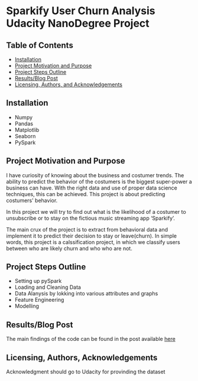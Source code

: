 # Sparkify User Churn Analysis Udacity NanoDegree Project

## Table of Contents
- [Installation](#installation)
- [Project Motivation and Purpose](#motivation)
- [Project Steps Outline](#steps)
- [Results/Blog Post](#results)
- [Licensing, Authors, and Acknowledgements](#licensing)

## Installation <a name="installation"></a>
- Numpy
- Pandas
- Matplotlib
- Seaborn
- PySpark

## Project Motivation and Purpose <a name="motivation"></a>
I have curiosity of knowing about the business and costumer trends. The ability to predict the behavior of the costumers is the biggest super-power a business can have. With the right data and use of proper data science techniques, this can be achieved. This project is about predicting costumers' behavior.

In this project we will try to find out what is the likelihood of a costumer to unsubscribe or to stay on the fictious music streaming app ‘Sparkify’.

The main crux of the project is to extract from behavioral data and implement it to predict their decision to stay or leave(churn).
In simple words, this project is a calssification project, in which we classify users between who are likely churn and who who are not.

## Project Steps Outline <a name="steps"></a>
- Setting up pySpark
- Loading and Cleaning Data
- Data Alanysis by lokking into various attributes and graphs
- Feature Engineering
- Modelling

## Results/Blog Post <a name="results"></a>
The main findings of the code can be found in the post available [here](https://medium.com/@arpit.saxena.guna/sparkify-user-churn-analysis-udacity-nanodegree-project-83fa74fb7381)

## Licensing, Authors, Acknowledgements<a name="licensing"></a>
Acknowledgment should go to Udacity for provinding the dataset
